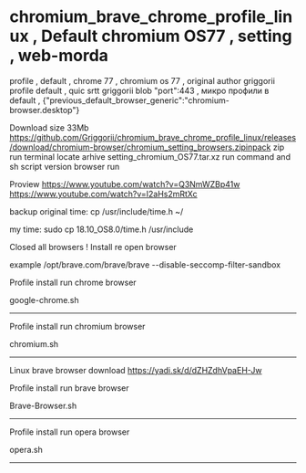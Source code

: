 # chromium_brave_chrome_profile_linux , Default chromium OS77 , setting , web-morda
profile , default , chrome 77 , chromium os 77 , original author griggorii profile default , quic srtt griggorii blob "port":443 , микро профили в default , {"previous_default_browser_generic":"chromium-browser.desktop"}

Download size 33Mb https://github.com/Griggorii/chromium_brave_chrome_profile_linux/releases/download/chromium-browser/chromium_setting_browsers.zipinpack zip run terminal locate arhive setting_chromium_OS77.tar.xz run command and sh script version browser run 

Proview https://www.youtube.com/watch?v=Q3NmWZBp41w https://www.youtube.com/watch?v=I2aHs2mRtXc

backup original time: cp /usr/include/time.h ~/

my time: sudo cp 18.10_OS8.0/time.h /usr/include

Closed all browsers ! Install re open browser

example /opt/brave.com/brave/brave --disable-seccomp-filter-sandbox

Profile install run chrome browser

google-chrome.sh

------------------------------------------------------

Profile install run chromium browser

chromium.sh

------------------------------------------------------

Linux brave browser download https://yadi.sk/d/dZHZdhVpaEH-Jw

Profile install run brave browser

Brave-Browser.sh

------------------------------------------------------

Profile install run opera browser

opera.sh

------------------------------------------------------
